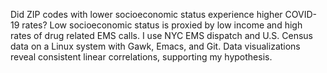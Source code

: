 Did ZIP codes with lower socioeconomic status experience higher COVID-19 rates? 
Low socioeconomic status is proxied by low income and high rates of drug related EMS calls. I use NYC EMS dispatch and U.S. Census data on a Linux system with Gawk, Emacs, and Git. Data visualizations reveal consistent linear correlations, supporting my hypothesis.
